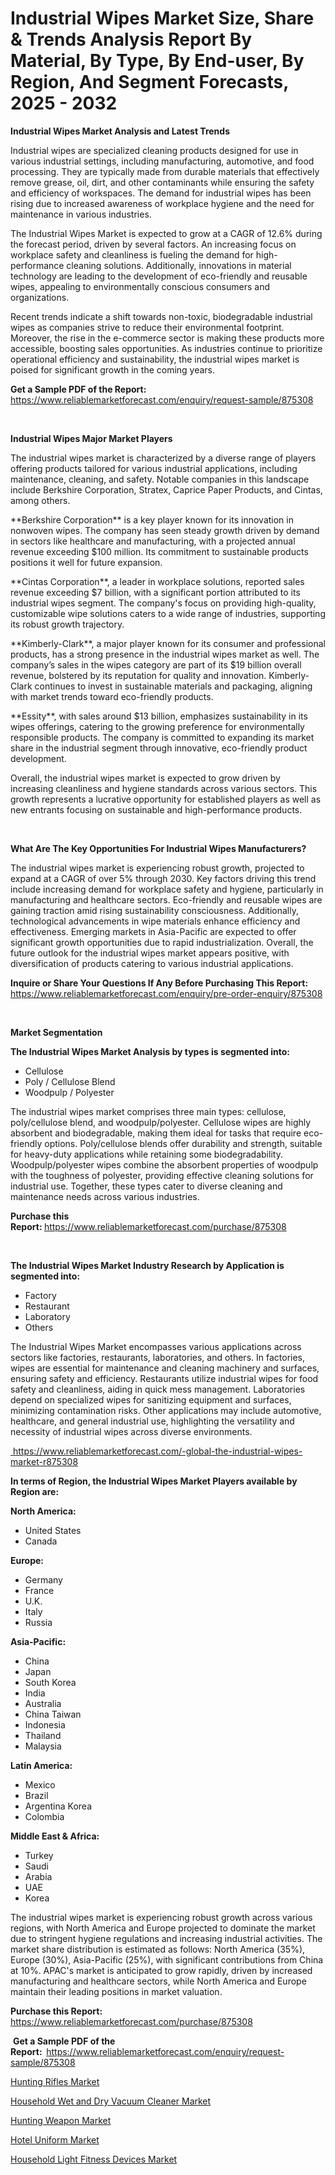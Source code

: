 <p><h1>Industrial Wipes Market Size, Share & Trends Analysis Report By Material, By Type, By End-user, By Region, And Segment Forecasts, 2025 - 2032</h1></p><p><strong>Industrial Wipes Market Analysis and Latest Trends</strong></p>
<p><p>Industrial wipes are specialized cleaning products designed for use in various industrial settings, including manufacturing, automotive, and food processing. They are typically made from durable materials that effectively remove grease, oil, dirt, and other contaminants while ensuring the safety and efficiency of workspaces. The demand for industrial wipes has been rising due to increased awareness of workplace hygiene and the need for maintenance in various industries.</p><p>The Industrial Wipes Market is expected to grow at a CAGR of 12.6% during the forecast period, driven by several factors. An increasing focus on workplace safety and cleanliness is fueling the demand for high-performance cleaning solutions. Additionally, innovations in material technology are leading to the development of eco-friendly and reusable wipes, appealing to environmentally conscious consumers and organizations.</p><p>Recent trends indicate a shift towards non-toxic, biodegradable industrial wipes as companies strive to reduce their environmental footprint. Moreover, the rise in the e-commerce sector is making these products more accessible, boosting sales opportunities. As industries continue to prioritize operational efficiency and sustainability, the industrial wipes market is poised for significant growth in the coming years.</p></p>
<p><strong>Get a Sample PDF of the Report:&nbsp;</strong> <a href="https://www.reliablemarketforecast.com/enquiry/request-sample/875308?utm_campaign=1893&utm_medium=2&utm_source=Github&utm_content=ia&utm_term=21032025&utm_id=industrial-wipes">https://www.reliablemarketforecast.com/enquiry/request-sample/875308</a></p>
<p>&nbsp;</p>
<p><strong>Industrial Wipes Major Market Players</strong></p>
<p><p>The industrial wipes market is characterized by a diverse range of players offering products tailored for various industrial applications, including maintenance, cleaning, and safety. Notable companies in this landscape include Berkshire Corporation, Stratex, Caprice Paper Products, and Cintas, among others.</p><p>**Berkshire Corporation** is a key player known for its innovation in nonwoven wipes. The company has seen steady growth driven by demand in sectors like healthcare and manufacturing, with a projected annual revenue exceeding $100 million. Its commitment to sustainable products positions it well for future expansion.</p><p>**Cintas Corporation**, a leader in workplace solutions, reported sales revenue exceeding $7 billion, with a significant portion attributed to its industrial wipes segment. The company's focus on providing high-quality, customizable wipe solutions caters to a wide range of industries, supporting its robust growth trajectory.</p><p>**Kimberly-Clark**, a major player known for its consumer and professional products, has a strong presence in the industrial wipes market as well. The company’s sales in the wipes category are part of its $19 billion overall revenue, bolstered by its reputation for quality and innovation. Kimberly-Clark continues to invest in sustainable materials and packaging, aligning with market trends toward eco-friendly products.</p><p>**Essity**, with sales around $13 billion, emphasizes sustainability in its wipes offerings, catering to the growing preference for environmentally responsible products. The company is committed to expanding its market share in the industrial segment through innovative, eco-friendly product development.</p><p>Overall, the industrial wipes market is expected to grow driven by increasing cleanliness and hygiene standards across various sectors. This growth represents a lucrative opportunity for established players as well as new entrants focusing on sustainable and high-performance products.</p></p>
<p>&nbsp;</p>
<p><strong>What Are The Key Opportunities For Industrial Wipes Manufacturers?</strong></p>
<p><p>The industrial wipes market is experiencing robust growth, projected to expand at a CAGR of over 5% through 2030. Key factors driving this trend include increasing demand for workplace safety and hygiene, particularly in manufacturing and healthcare sectors. Eco-friendly and reusable wipes are gaining traction amid rising sustainability consciousness. Additionally, technological advancements in wipe materials enhance efficiency and effectiveness. Emerging markets in Asia-Pacific are expected to offer significant growth opportunities due to rapid industrialization. Overall, the future outlook for the industrial wipes market appears positive, with diversification of products catering to various industrial applications.</p></p>
<p><strong>Inquire or Share Your Questions If Any Before Purchasing This Report:</strong> <a href="https://www.reliablemarketforecast.com/enquiry/pre-order-enquiry/875308?utm_campaign=1893&utm_medium=2&utm_source=Github&utm_content=ia&utm_term=21032025&utm_id=industrial-wipes">https://www.reliablemarketforecast.com/enquiry/pre-order-enquiry/875308</a></p>
<p>&nbsp;</p>
<p><strong>Market Segmentation</strong></p>
<p><strong>The Industrial Wipes Market Analysis by types is segmented into:</strong></p>
<p><ul><li>Cellulose</li><li>Poly / Cellulose Blend</li><li>Woodpulp / Polyester</li></ul></p>
<p><p>The industrial wipes market comprises three main types: cellulose, poly/cellulose blend, and woodpulp/polyester. Cellulose wipes are highly absorbent and biodegradable, making them ideal for tasks that require eco-friendly options. Poly/cellulose blends offer durability and strength, suitable for heavy-duty applications while retaining some biodegradability. Woodpulp/polyester wipes combine the absorbent properties of woodpulp with the toughness of polyester, providing effective cleaning solutions for industrial use. Together, these types cater to diverse cleaning and maintenance needs across various industries.</p></p>
<p><strong>Purchase this Report:&nbsp;</strong><a href="https://www.reliablemarketforecast.com/purchase/875308?utm_campaign=1893&utm_medium=2&utm_source=Github&utm_content=ia&utm_term=21032025&utm_id=industrial-wipes">https://www.reliablemarketforecast.com/purchase/875308</a></p>
<p>&nbsp;</p>
<p><strong>The Industrial Wipes Market Industry Research by Application is segmented into:</strong></p>
<p><ul><li>Factory</li><li>Restaurant</li><li>Laboratory</li><li>Others</li></ul></p>
<p><p>The Industrial Wipes Market encompasses various applications across sectors like factories, restaurants, laboratories, and others. In factories, wipes are essential for maintenance and cleaning machinery and surfaces, ensuring safety and efficiency. Restaurants utilize industrial wipes for food safety and cleanliness, aiding in quick mess management. Laboratories depend on specialized wipes for sanitizing equipment and surfaces, minimizing contamination risks. Other applications may include automotive, healthcare, and general industrial use, highlighting the versatility and necessity of industrial wipes across diverse environments.</p></p>
<p><a href="https://www.reliablemarketforecast.com/-global-the-industrial-wipes-market-r875308?utm_campaign=1893&utm_medium=2&utm_source=Github&utm_content=ia&utm_term=21032025&utm_id=industrial-wipes">&nbsp;https://www.reliablemarketforecast.com/-global-the-industrial-wipes-market-r875308</a></p>
<p><strong>In terms of Region, the Industrial Wipes Market Players available by Region are:</strong></p>
<p>
    <p> <strong> North America: </strong>
        <ul>
            <li>United States</li>
            <li>Canada</li>
        </ul>
        </p> 
    <p> <strong> Europe: </strong>
        <ul>
            <li>Germany</li>
            <li>France</li>
            <li>U.K.</li>
            <li>Italy</li>
            <li>Russia</li>
        </ul>
        </p> 
    <p> <strong> Asia-Pacific: </strong>
        <ul>
            <li>China</li>
            <li>Japan</li>
            <li>South Korea</li>
            <li>India</li>
            <li>Australia</li>
            <li>China Taiwan</li>
            <li>Indonesia</li>
            <li>Thailand</li>
            <li>Malaysia</li>
        </ul>
        </p> 
    <p> <strong> Latin America: </strong>
        <ul>
            <li>Mexico</li>
            <li>Brazil</li>
            <li>Argentina Korea</li>
            <li>Colombia</li>
        </ul>
        </p> 
    <p> <strong> Middle East & Africa: </strong>
        <ul>
            <li>Turkey</li>
            <li>Saudi</li>
            <li>Arabia</li>
            <li>UAE</li>
            <li>Korea</li>
        </ul>
    </p>
    </p>
<p><p>The industrial wipes market is experiencing robust growth across various regions, with North America and Europe projected to dominate the market due to stringent hygiene regulations and increasing industrial activities. The market share distribution is estimated as follows: North America (35%), Europe (30%), Asia-Pacific (25%), with significant contributions from China at 10%. APAC's market is anticipated to grow rapidly, driven by increased manufacturing and healthcare sectors, while North America and Europe maintain their leading positions in market valuation.</p></p>
<p><strong>Purchase this Report: </strong><a href="https://www.reliablemarketforecast.com/purchase/875308?utm_campaign=1893&utm_medium=2&utm_source=Github&utm_content=ia&utm_term=21032025&utm_id=industrial-wipes">https://www.reliablemarketforecast.com/purchase/875308</a></p>
<p>&nbsp;<strong>Get a Sample PDF of the Report:&nbsp;&nbsp;</strong><a href="https://www.reliablemarketforecast.com/enquiry/request-sample/875308?utm_campaign=1893&utm_medium=2&utm_source=Github&utm_content=ia&utm_term=21032025&utm_id=industrial-wipes">https://www.reliablemarketforecast.com/enquiry/request-sample/875308</a></p>
<p><strong></strong></p>
<p><p><a href="https://github.com/tyreinhssan/Market-Research-Report-List-1/blob/main/hunting-rifles-market.md?utm_campaign=1893&utm_medium=2&utm_source=Github&utm_content=ia&utm_term=21032025&utm_id=industrial-wipes">Hunting Rifles Market</a></p><p><a href="https://github.com/barlevsebako/Market-Research-Report-List-1/blob/main/household-wet-and-dry-vacuum-cleaner-market.md?utm_campaign=1893&utm_medium=2&utm_source=Github&utm_content=ia&utm_term=21032025&utm_id=industrial-wipes">Household Wet and Dry Vacuum Cleaner Market</a></p><p><a href="https://github.com/hiwatchucuy/Market-Research-Report-List-1/blob/main/hunting-weapon-market.md?utm_campaign=1893&utm_medium=2&utm_source=Github&utm_content=ia&utm_term=21032025&utm_id=industrial-wipes">Hunting Weapon Market</a></p><p><a href="https://github.com/luerabollevc/Market-Research-Report-List-1/blob/main/hotel-uniform-market.md?utm_campaign=1893&utm_medium=2&utm_source=Github&utm_content=ia&utm_term=21032025&utm_id=industrial-wipes">Hotel Uniform Market</a></p><p><a href="https://github.com/aertsfecto0h/Market-Research-Report-List-1/blob/main/household-light-fitness-devices-market.md?utm_campaign=1893&utm_medium=2&utm_source=Github&utm_content=ia&utm_term=21032025&utm_id=industrial-wipes">Household Light Fitness Devices Market</a></p></p>